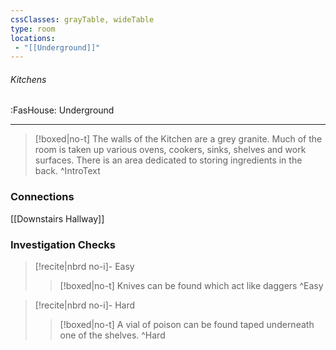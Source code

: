 ```yaml
---
cssClasses: grayTable, wideTable
type: room
locations:
 - "[[Underground]]"
---
```

###### Kitchens
<span class="sub2">:FasHouse: Underground</span>

---

> [!boxed|no-t]
> The walls of the Kitchen are a grey granite. Much of the room is taken up various ovens, cookers, sinks, shelves and work surfaces. There is an area dedicated to storing ingredients in the back.
>^IntroText
	
### Connections
[[Downstairs Hallway]]

### Investigation Checks

> [!recite|nbrd no-i]- Easy
> <br>
> 
>> [!boxed|no-t]
>> Knives can be found which act like daggers
>^Easy

> [!recite|nbrd no-i]- Hard
> <br>
> 
>> [!boxed|no-t]
>> A vial of poison can be found taped underneath one of the shelves.
>^Hard

